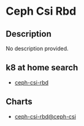# Ceph Csi Rbd

## Description

No description provided.

## k8 at home search

- [ceph-csi-rbd](https://nanne.dev/k8s-at-home-search/#/ceph-csi-rbd)

## Charts

- [ceph-csi-rbd@ceph-csi](https://ceph.github.io/csi-charts/)
